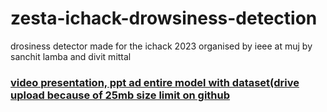 # zesta-ichack-drowsiness-detection
drosiness detector made for the ichack 2023 organised by ieee at muj by sanchit lamba and divit mittal
### 
### [video presentation, ppt ad entire model with dataset(drive upload because of 25mb size limit on github](https://drive.google.com/drive/folders/1-3RSOSQtXirUXBK5ExcuD9ZifMQ5Q0IW?usp=sharing)
